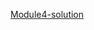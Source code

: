 <a href="https://sagar-aute.github.io/coursera-test/module4-solution/index.html" target="_blank" title="Module4-solution">Module4-solution</a>
